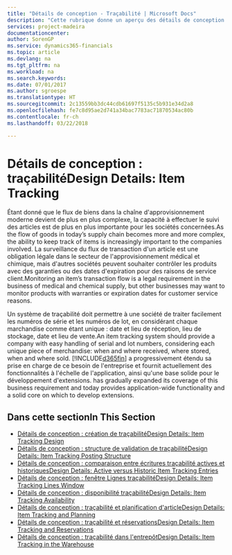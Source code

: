 ```yaml
---
title: "Détails de conception - Traçabilité | Microsoft Docs"
description: "Cette rubrique donne un aperçu des détails de conception pour la traçabilité."
services: project-madeira
documentationcenter: 
author: SorenGP
ms.service: dynamics365-financials
ms.topic: article
ms.devlang: na
ms.tgt_pltfrm: na
ms.workload: na
ms.search.keywords: 
ms.date: 07/01/2017
ms.author: sgroespe
ms.translationtype: HT
ms.sourcegitcommit: 2c13559bb3dc44cdb61697f5135c5b931e34d2a8
ms.openlocfilehash: fe7c8d95ae2d741a34bac7783ac71870534ac80b
ms.contentlocale: fr-ch
ms.lasthandoff: 03/22/2018

---
```

# <a name="design-details-item-tracking"></a><span data-ttu-id="29c8f-103">Détails de conception : traçabilité</span><span class="sxs-lookup"><span data-stu-id="29c8f-103">Design Details: Item Tracking</span></span>
<span data-ttu-id="29c8f-104">Étant donné que le flux de biens dans la chaîne d'approvisionnement moderne devient de plus en plus complexe, la capacité à effectuer le suivi des articles est de plus en plus importante pour les sociétés concernées.</span><span class="sxs-lookup"><span data-stu-id="29c8f-104">As the flow of goods in today’s supply chain becomes more and more complex, the ability to keep track of items is increasingly important to the companies involved.</span></span> <span data-ttu-id="29c8f-105">La surveillance du flux de transaction d'un article est une obligation légale dans le secteur de l'approvisionnement médical et chimique, mais d'autres sociétés peuvent souhaiter contrôler les produits avec des garanties ou des dates d'expiration pour des raisons de service client.</span><span class="sxs-lookup"><span data-stu-id="29c8f-105">Monitoring an item’s transaction flow is a legal requirement in the business of medical and chemical supply, but other businesses may want to monitor products with warranties or expiration dates for customer service reasons.</span></span>  

<span data-ttu-id="29c8f-106">Un système de traçabilité doit permettre à une société de traiter facilement les numéros de série et les numéros de lot, en considérant chaque marchandise comme étant unique : date et lieu de réception, lieu de stockage, date et lieu de vente.</span><span class="sxs-lookup"><span data-stu-id="29c8f-106">An item tracking system should provide a company with easy handling of serial and lot numbers, considering each unique piece of merchandise: when and where received, where stored, when and where sold.</span></span> [!INCLUDE[d365fin](includes/d365fin_md.md)]<span data-ttu-id="29c8f-107"> a progressivement étendu sa prise en charge de ce besoin de l'entreprise et fournit actuellement des fonctionnalités à l'échelle de l'application, ainsi qu'une base solide pour le développement d'extensions.</span><span class="sxs-lookup"><span data-stu-id="29c8f-107"> has gradually expanded its coverage of this business requirement and today provides application-wide functionality and a solid core on which to develop extensions.</span></span>  

## <a name="in-this-section"></a><span data-ttu-id="29c8f-108">Dans cette section</span><span class="sxs-lookup"><span data-stu-id="29c8f-108">In This Section</span></span>  
* [<span data-ttu-id="29c8f-109">Détails de conception : création de traçabilité</span><span class="sxs-lookup"><span data-stu-id="29c8f-109">Design Details: Item Tracking Design</span></span>](design-details-item-tracking-design.md)  
* [<span data-ttu-id="29c8f-110">Détails de conception : structure de validation de traçabilité</span><span class="sxs-lookup"><span data-stu-id="29c8f-110">Design Details: Item Tracking Posting Structure</span></span>](design-details-item-tracking-posting-structure.md)  
* [<span data-ttu-id="29c8f-111">Détails de conception : comparaison entre écritures traçabilité actives et historiques</span><span class="sxs-lookup"><span data-stu-id="29c8f-111">Design Details: Active versus Historic Item Tracking Entries</span></span>](design-details-active-versus-historic-item-tracking-entries.md)  
* [<span data-ttu-id="29c8f-112">Détails de conception : fenêtre Lignes traçabilité</span><span class="sxs-lookup"><span data-stu-id="29c8f-112">Design Details: Item Tracking Lines Window</span></span>](design-details-item-tracking-lines-window.md)  
* [<span data-ttu-id="29c8f-113">Détails de conception : disponibilité traçabilité</span><span class="sxs-lookup"><span data-stu-id="29c8f-113">Design Details: Item Tracking Availability</span></span>](design-details-item-tracking-availability.md)  
* [<span data-ttu-id="29c8f-114">Détails de conception : traçabilité et planification d'article</span><span class="sxs-lookup"><span data-stu-id="29c8f-114">Design Details: Item Tracking and Planning</span></span>](design-details-item-tracking-and-planning.md)  
* [<span data-ttu-id="29c8f-115">Détails de conception : traçabilité et réservations</span><span class="sxs-lookup"><span data-stu-id="29c8f-115">Design Details: Item Tracking and Reservations</span></span>](design-details-item-tracking-and-reservations.md)  
* [<span data-ttu-id="29c8f-116">Détails de conception : traçabilité dans l'entrepôt</span><span class="sxs-lookup"><span data-stu-id="29c8f-116">Design Details: Item Tracking in the Warehouse</span></span>](design-details-item-tracking-in-the-warehouse.md)

